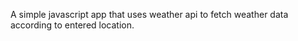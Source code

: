 A simple javascript app that uses weather api to fetch weather data according to entered location. 
